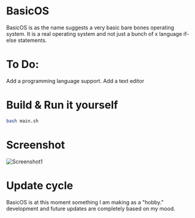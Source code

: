 # BasicOS

BasicOS is as the name suggests a very basic bare bones operating system. It is a real operating system and not just a bunch of x language if-else statements.

# To Do:

Add a programming language support.
Add a text editor

# Build & Run it yourself
```bash 
bash main.sh
```
# Screenshot
![Screenshot1](https://i.imgur.com/7l4Jtlb.png)

# Update cycle
BasicOS is at this moment something I am making as a "hobby." development and future updates are completely based on my mood.
